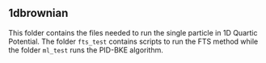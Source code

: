 ## 1dbrownian

This folder contains the files needed to run the single particle in 1D Quartic Potential. The folder `fts_test` contains scripts to run the FTS method while the folder `ml_test` runs the PID-BKE algorithm. 
